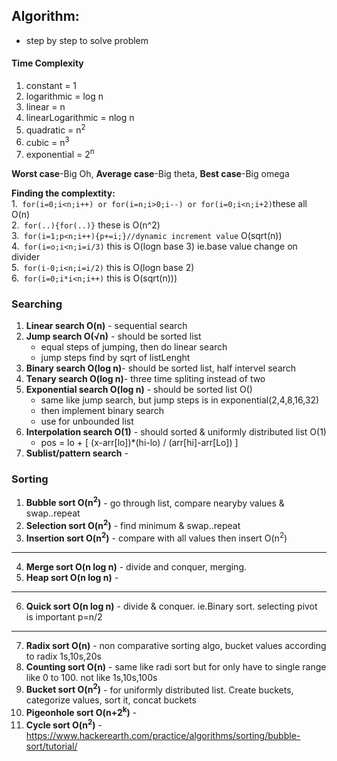 ## Algorithm: 
- step by step to solve problem

#### Time Complexity  
1. constant = 1   
2. logarithmic = log n   
3. linear = n   
4. linearLogarithmic = nlog n   
5. quadratic = n<sup>2</sup>   
6. cubic = n<sup>3</sup>     
7. exponential = 2<sup>n</sup>   

**Worst case**-Big Oh, **Average case**-Big theta, **Best case**-Big omega  

**Finding the complextity:**  
1.``` for(i=0;i<n;i++) or for(i=n;i>0;i--) or for(i=0;i<n;i+2)```these all O(n)  
2.``` for(..){for(..)}``` these is O(n^2)  
3.``` for(i=1;p<n;i++){p+=i;}//dynamic increment value``` O(sqrt(n))  
4.``` for(i=o;i<n;i=i/3)``` this is O(logn base 3) ie.base value change on divider  
5.``` for(i-0;i<n;i=i/2)``` this is O(logn base 2)  
6.``` for(i=0;i*i<n;i++)``` this is O(sqrt(n)))

### Searching
1. **Linear search O(n)** - sequential search 
2. **Jump search O(√n)** - should be sorted list      
   - equal steps of jumping, then do linear search  
   - jump steps find by sqrt of listLenght
3. **Binary search O(log n)**- should be sorted list, half intervel search 
4. **Tenary search O(log n)**- three time spliting instead of two
5. **Exponential search O(log n)** - should be sorted list O()  
   - same like jump search, but jump steps is in exponential(2,4,8,16,32)
   - then implement binary search
   - use for unbounded list
6. **Interpolation search O(1)** - should sorted & uniformly distributed list O(1)   
   - pos = lo + [ (x-arr[lo])*(hi-lo) / (arr[hi]-arr[Lo]) ]
7. **Sublist/pattern search** -    
   
### Sorting
1. **Bubble sort O(n<sup>2</sup>)** - go through list, compare nearyby values & swap..repeat 
2. **Selection sort O(n<sup>2</sup>)** -  find minimum & swap..repeat 
3. **Insertion sort O(n<sup>2</sup>)** - compare with all values then insert O(n<sup>2</sup>)

---

4. **Merge sort O(n log n)** - divide and conquer, merging. 
5. **Heap sort O(n log n)** -  

---

6. **Quick sort O(n log n)** - divide & conquer. ie.Binary sort. selecting pivot is important p=n/2 
---
7. **Radix sort O(n)** - non comparative sorting algo, bucket values according to radix 1s,10s,20s    
8. **Counting sort O(n)** - same like radi sort but for only have to single range like 0 to 100. not like 1s,10s,100s
9. **Bucket sort O(n<sup>2</sup>)** - for uniformly distributed list. Create buckets, categorize values, sort it, concat buckets  
10. **Pigeonhole sort O(n+2<sup>k</sup>)** -   
11. **Cycle sort O(n<sup>2</sup>)** -  
https://www.hackerearth.com/practice/algorithms/sorting/bubble-sort/tutorial/
